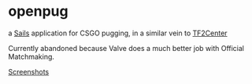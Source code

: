 # openpug

  a [Sails](http://sailsjs.org) application for CSGO pugging, in a similar vein to [TF2Center](http://tf2center.com)

  Currently abandoned because Valve does a much better job with Official Matchmaking.

  [Screenshots](https://imgur.com/a/DEEdH)
